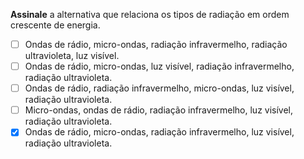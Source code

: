 **Assinale** a alternativa que relaciona os tipos de radiação em ordem crescente de energia.

- [ ] Ondas de rádio, micro-ondas, radiação infravermelho, radiação ultravioleta, luz visível.
- [ ] Ondas de rádio, micro-ondas, luz visível, radiação infravermelho, radiação ultravioleta.
- [ ] Ondas de rádio, radiação infravermelho, micro-ondas, luz visível, radiação ultravioleta.
- [ ] Micro-ondas, ondas de rádio, radiação infravermelho, luz visível, radiação ultravioleta.
- [x] Ondas de rádio, micro-ondas, radiação infravermelho, luz visível, radiação ultravioleta.
